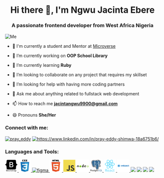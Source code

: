 <h1 align="center" fontsize="40px">Hi there 👋, I'm Ngwu Jacinta Ebere</h1>
<h3 align="center">A passionate frontend developer from West Africa Nigeria</h3>
<img align="center" src="https://i0.wp.com/i.pinimg.com/originals/81/2c/22/812c229c60047ee347f778135cd76b81.gif?resize=160,120" alt="Me" title="Me" width="50%" >


- 🔭 I'm currently a student and Mentor at [Microverse](https://www.microverse.org/)

- 🔭 I’m currently working on **OOP School Library**

- 🌱 I’m currently learning **Ruby**

- 👯 I’m looking to collaborate on any project that requires my skillset

- 🤔 I’m looking for help with having more coding partners

- 💬 Ask me about anything related to fullstack web development

- 📫 How to reach me **jacintangwu9900@gmail.com**

- 😄 Pronouns **She/Her**

<h3 align="left">Connect with me:</h3>
<p align="left">
<a href="https://twitter.com/jacinta_ngwu" target="blank"><img align="center" src="https://raw.githubusercontent.com/rahuldkjain/github-profile-readme-generator/master/src/images/icons/Social/twitter.svg" alt="pray_eddy" height="30" width="40" /></a>
<a href="https://linkedin.com/in/https://www.linkedin.com/in/jacintangwu/" target="blank"><img align="center" src="https://raw.githubusercontent.com/rahuldkjain/github-profile-readme-generator/master/src/images/icons/Social/linked-in-alt.svg" alt="https://www.linkedin.com/in/pray-eddy-shimwa-18a6751b6/" height="30" width="40" /></a>
</p>

<h3 align="left">Languages and Tools:</h3>
<p align="left"> <a href="https://getbootstrap.com" target="_blank" rel="noreferrer"> <img src="https://raw.githubusercontent.com/devicons/devicon/master/icons/bootstrap/bootstrap-plain-wordmark.svg" alt="bootstrap" width="40" height="40"/> </a>
<a href="https://www.w3schools.com/css/" target="_blank" rel="noreferrer"> <img src="https://raw.githubusercontent.com/devicons/devicon/master/icons/css3/css3-original-wordmark.svg" alt="css3" width="40" height="40"/> </a>
 <a href="https://www.figma.com/" target="_blank" rel="noreferrer"> <img src="https://www.vectorlogo.zone/logos/figma/figma-icon.svg" alt="figma" width="40" height="40"/> </a>
 <a href="https://www.w3.org/html/" target="_blank" rel="noreferrer"> <img src="https://raw.githubusercontent.com/devicons/devicon/master/icons/html5/html5-original-wordmark.svg" alt="html5" width="40" height="40"/> </a>
 <a href="https://developer.mozilla.org/en-US/docs/Web/JavaScript" target="_blank" rel="noreferrer"> <img src="https://raw.githubusercontent.com/devicons/devicon/master/icons/javascript/javascript-original.svg" alt="javascript" width="40" height="40"/> </a>
 <a href="https://nodejs.org" target="_blank" rel="noreferrer"> <img src="https://raw.githubusercontent.com/devicons/devicon/master/icons/nodejs/nodejs-original-wordmark.svg" alt="nodejs" width="40" height="40"/> </a>
 <a href="https://www.postgresql.org" target="_blank" rel="noreferrer"> <img src="https://raw.githubusercontent.com/devicons/devicon/master/icons/postgresql/postgresql-original-wordmark.svg" alt="postgresql" width="40" height="40"/> </a>
 <a href="https://reactjs.org/" target="_blank" rel="noreferrer"> <img src="https://raw.githubusercontent.com/devicons/devicon/master/icons/react/react-original-wordmark.svg" alt="react" width="40" height="40"/>
 <a href="https://webpack.js.org" target="_blank" rel="noreferrer"> <img src="https://raw.githubusercontent.com/devicons/devicon/d00d0969292a6569d45b06d3f350f463a0107b0d/icons/webpack/webpack-original-wordmark.svg" alt="webpack" width="40" height="40"/> </a>
 <a src="https://www.npmjs.com/"><img src="https://img.icons8.com/color/48/000000/npm.png"/></a>
 <a src="https://visualstudio.microsoft.com/"><img src="https://img.icons8.com/color/48/000000/visual-studio.png"/></a>
 <a src="https://github.com/"><img src="https://img.icons8.com/color/48/000000/github--v1.png"/></a>
 <a src="https://rubyonrails.org/"><img src="https://img.icons8.com/color/48/000000/ruby"/></a>
